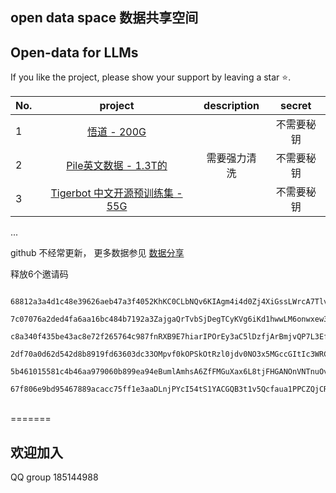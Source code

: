 

##  open data space 数据共享空间


##  Open-data for LLMs 

 If you like the project, please show your support by leaving a star ⭐.

 | No. |                                            project                                             | description |  secret |
 |-----|:----------------------------------------------------------------------------------------------:|:-----------:|:-------:|
 | 1   |                 [悟道 - 200G](https://data.baai.ac.cn/details/WuDaoCorporaText)                  |             |    不需要秘钥    |
 | 2   |                         [Pile英文数据 - 1.3T的](https://pile.eleuther.ai/)                          |   需要强力清洗    |  不需要秘钥  |
 | 3    | [Tigerbot 中文开源预训练集 - 55G](https://huggingface.co/datasets/TigerResearch/pretrain_zh/tree/main) |             |  不需要秘钥  |

...

github 不经常更新， 更多数据参见 [数据分享](http://101.42.176.124:8080)

释放6个邀请码
```text
    68812a3a4d1c48e39626aeb47a3f4052KhKC0CLbNQv6KIAgm4i4d0Zj4XiGssLWrcA7TlvjwBg8vydB22S6XEbUwDEOfuFkHrQAilImXCQC5tgMU0TJ9eI9tdP2F3Ni
    7c07076a2ded4fa6aa16bc484b7192a3ZajgaQrTvbSjDegTCyKVg6iKd1hwwLM6onwxew386vCyUh8Ey1E9CsKQdkIv5vFLL6LTRX8bsV7lA9TZ4csbHDKecyVcllk5
    c8a340f435be43ac8e72f265764c987fnRXB9E7hiarIPOrEy3aC5lDzfjArBmjvQP7L3EfBvBnQj7fCpDn1wLKP8dq96sLBw6X5U7Hazkv4MUQ8w9BNqWfyEs5T9WTH
    2df70a0d62d542d8b8919fd63603dc33OMpvf0kOPSkOtRzl0jdv0NO3x5MGccGItIc3WRCLqWA7kWIOTUnkzqFfr3so8AtgpyI2UYlDbNp7H6nUtBNTcr4IwN2gGVe6
    5b461015581c4b46aa979060b899ea94eBumlAmhsA6ZfFMGuXax6L8tjFHGANOnVNTnuOvHuTUXF2HbkNc7jfJXWUMzcAwP8GWBPz2cqlzDL0N5L0Z6Vg2p3Jll1S3M
    67f806e9bd95467889acacc75ff1e3aaDLnjPYcI54tS1YACGQB3t1v5Qcfaua1PPCZQjCRID29XZaFHCTLCtSVXL9jQplzERxg0MBAJsdwESiwGZ6jAGTYAnV04FMXg
```

<br>
=======


## 欢迎加入
 QQ group 185144988